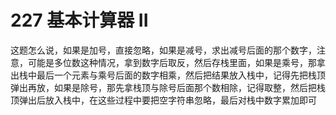 # 227 基本计算器 II

这题怎么说，如果是加号，直接忽略，如果是减号，求出减号后面的那个数字，注意，可能是多位数这种情况，拿到数字后取反，然后存栈里面，如果是乘号，那拿出栈中最后一个元素与乘号后面的数字相乘，然后把结果放入栈中，记得先把栈顶弹出再放，如果是除号，那先拿栈顶与除号后面那个数相除，记得取整，然后把栈顶弹出后放入栈中，在这些过程中要把空字符串忽略，最后对栈中数字累加即可